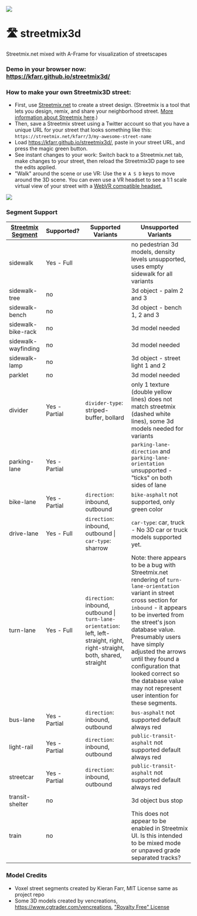 <img src="https://raw.githubusercontent.com/kfarr/streetmix3d/master/assets/streetmix3d-banner.jpg" />

# 🛣️ streetmix3d
Streetmix.net mixed with A-Frame for visualization of streetscapes

### Demo in your browser now: https://kfarr.github.io/streetmix3d/

### How to make your own Streetmix3D street:
* First, use <a href="https://streetmix.net">Streetmix.net</a> to create a street design. (Streetmix is a tool that lets you design, remix, and share your neighborhood street. <a href="https://github.com/streetmix/streetmix/blob/master/README.md#about">More information about Streetmix here</a>.)
* Then, save a Streetmix street using a Twitter account so that you have a unique URL for your street that looks something like this: `https://streetmix.net/kfarr/3/my-awesome-street-name`
* Load https://kfarr.github.io/streetmix3d/, paste in your street URL, and press the magic green button.
* See instant changes to your work: Switch back to a Streetmix.net tab, make changes to your street, then reload the Streetmix3D page to see the edits applied.
* "Walk" around the scene or use VR: Use the <code>W A S D</code> keys to move around the 3D scene. You can even use a VR headset to see a 1:1 scale virtual view of your street with a <a href="https://webvr.rocks">WebVR compatible headset.</a>

<img src="https://raw.githubusercontent.com/kfarr/streetmix3d/master/assets/streetmix3d.gif" />

### Segment Support

| [Streetmix Segment](https://github.com/streetmix/streetmix/blob/master/assets/scripts/segments/info.js)              | Supported? | Supported Variants  | Unsupported Variants |
| ---------------------------- | --------- | ------ | ----- |
| sidewalk            | Yes - Full        |        | no pedestrian 3d models, density levels unsupported, uses empty sidewalk for all variants |
| sidewalk-tree       | no        |   | 3d object - palm 2 and 3   |
| sidewalk-bench      | no        |      | 3d object - bench 1, 2 and 3|
| sidewalk-bike-rack  | no        |     | 3d model needed |
| sidewalk-wayfinding | no        | | 3d model needed     |
| sidewalk-lamp       | no        | | 3d object - street light 1 and 2     |
| parklet             | no        | | 3d model needed     |
| divider             | Yes - Partial   | `divider-type`: striped-buffer, bollard | only 1 texture (double yellow lines) does not match streetmix (dashed white lines), some 3d models needed for variants       |
| parking-lane        | Yes - Partial  |       | `parking-lane-direction` and `parking-lane-orientation` unsupported - "ticks" on both sides of lane |
| bike-lane           | Yes - Partial  | `direction`: inbound, outbound | `bike-asphalt` not supported, only green color   |
| drive-lane          | Yes - Full      | `direction`: inbound, outbound \| `car-type`: sharrow | `car-type`: car, truck - No 3D car or truck models supported yet.        |
| turn-lane           | Yes - Full        | `direction`: inbound, outbound \| `turn-lane-orientation`: left, left-straight, right, right-straight, both, shared, straight       | Note: there appears to be a bug with Streetmix.net rendering of `turn-lane-orientation` variant in street cross section for `inbound` - it appears to be inverted from the street's json database value. Presumably users have simply adjusted the arrows until they found a configuration that looked correct so the database value may not represent user intention for these segments. |
| bus-lane            | Yes - Partial        | `direction`: inbound, outbound       | `bus-asphalt` not supported default always red |
| light-rail          | Yes - Partial        | `direction`: inbound, outbound       | `public-transit-asphalt` not supported default always red |
| streetcar           | Yes - Partial        | `direction`: inbound, outbound       | `public-transit-asphalt` not supported default always red |
| transit-shelter     | no        | | 3d object bus stop     |
| train               | no        |        |  This does not appear to be enabled in Streetmix UI. Is this intended to be mixed mode or unpaved grade separated tracks? |

### Model Credits
* Voxel street segments created by Kieran Farr, MIT License same as project repo
* Some 3D models created by vencreations, https://www.cgtrader.com/vencreations, ["Royalty Free" License](https://www.cgtrader.com/pages/terms-and-conditions#royalty-free-license)
